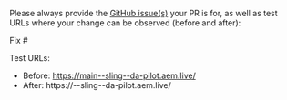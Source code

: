 Please always provide the [GitHub issue(s)](../issues) your PR is for, as well as test URLs where your change can be observed (before and after):

Fix #<gh-issue-id>

Test URLs:
- Before: https://main--sling--da-pilot.aem.live/
- After: https://<branch>--sling--da-pilot.aem.live/
